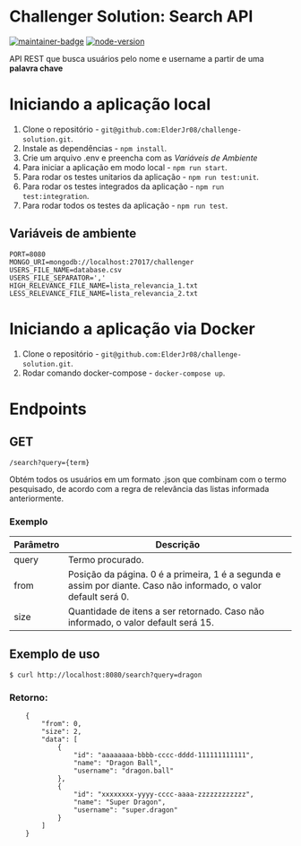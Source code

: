 # Challenger Solution: Search API

[![maintainer-badge](https://img.shields.io/badge/mantenedor-Elder%20Junior-informational.svg)](mailto:elderjunior08@gmail.com) [![node-version](https://img.shields.io/badge/node-%3E%3D14.15.0-brightgreen)](https://nodejs.org/en/docs/) 

API REST que busca usuários pelo nome e username a partir de uma **palavra chave**

# Iniciando a aplicação local

1. Clone o repositório - `git@github.com:ElderJr08/challenge-solution.git`.
2. Instale as dependências - `npm install`.
3. Crie um arquivo .env e preencha com as *Variáveis de Ambiente*
4. Para iniciar a aplicação em modo local - `npm run start`.
5. Para rodar os testes unitarios da aplicação - `npm run test:unit`.
6. Para rodar os testes integrados da aplicação - `npm run test:integration`.
7. Para rodar todos os testes da aplicação - `npm run test`.

## Variáveis de ambiente
```
PORT=8080
MONGO_URI=mongodb://localhost:27017/challenger
USERS_FILE_NAME=database.csv
USERS_FILE_SEPARATOR=','
HIGH_RELEVANCE_FILE_NAME=lista_relevancia_1.txt
LESS_RELEVANCE_FILE_NAME=lista_relevancia_2.txt
```

# Iniciando a aplicação via Docker

1. Clone o repositório - `git@github.com:ElderJr08/challenge-solution.git`.
2. Rodar comando docker-compose - `docker-compose up`.

# Endpoints
## GET
```
/search?query={term}
```
Obtém todos os usuários em um formato .json que combinam com o termo pesquisado, de acordo com a regra de relevância das listas informada anteriormente.

### Exemplo

| Parâmetro  | Descrição                   |
|------------|-----------------------------|
| query      | Termo procurado.                                                                                           |
| from       | Posição da página. 0 é a primeira, 1 é a segunda e assim por diante.  Caso não informado, o valor default será 0.|
| size       | Quantidade de itens a ser retornado.  Caso não informado, o valor default será 15.  


## Exemplo de uso
```
$ curl http://localhost:8080/search?query=dragon
```

### Retorno:
```
    {
        "from": 0,
        "size": 2,
        "data": [
            {
                "id": "aaaaaaaa-bbbb-cccc-dddd-111111111111",
                "name": "Dragon Ball",
                "username": "dragon.ball"
            },
            {
                "id": "xxxxxxxx-yyyy-cccc-aaaa-zzzzzzzzzzzz",
                "name": "Super Dragon",
                "username": "super.dragon"
            }
        ]
    }


```